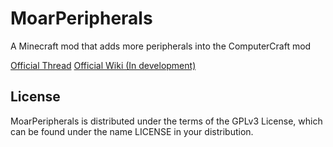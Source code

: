 MoarPeripherals
===============

A Minecraft mod that adds more peripherals into the ComputerCraft mod

[Official Thread](http://www.computercraft.info/forums2/index.php?/topic/19357-)
[Official Wiki (In development)](http://minecraft.theoriginalbit.com/moarperipherals/index.php?title=Main_Page)

License
-------

MoarPeripherals is distributed under the terms of the GPLv3 License, which can be found under the name LICENSE in your distribution.